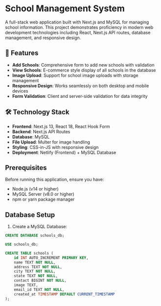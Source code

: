 # School Management System

A full-stack web application built with Next.js and MySQL for managing school information. This project demonstrates proficiency in modern web development technologies including React, Next.js API routes, database management, and responsive design.

## 🚀 Features

- **Add Schools**: Comprehensive form to add new schools with validation
- **View Schools**: E-commerce style display of all schools in the database
- **Image Upload**: Support for school image uploads with storage management
- **Responsive Design**: Works seamlessly on both desktop and mobile devices
- **Form Validation**: Client and server-side validation for data integrity

## 🛠️ Technology Stack

- **Frontend**: Next.js 13, React 18, React Hook Form
- **Backend**: Next.js API Routes
- **Database**: MySQL
- **File Upload**: Multer for image handling
- **Styling**: CSS-in-JS with responsive design
- **Deployment**: Netlify (Frontend) + MySQL Database

## Prerequisites

Before running this application, ensure you have:

- Node.js (v14 or higher)
- MySQL Server (v8.0 or higher)
- npm or yarn package manager

## Database Setup

1. Create a MySQL Database:

```sql
CREATE DATABASE schools_db;

USE schools_db;

CREATE TABLE schools (
    id INT AUTO_INCREMENT PRIMARY KEY,
    name TEXT NOT NULL,
    address TEXT NOT NULL,
    city TEXT NOT NULL,
    state TEXT NOT NULL,
    contact BIGINT NOT NULL,
    image TEXT,
    email_id TEXT NOT NULL,
    created_at TIMESTAMP DEFAULT CURRENT_TIMESTAMP
);
```
